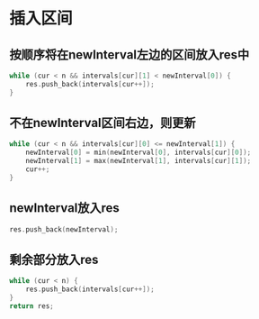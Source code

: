 # 插入区间

## 按顺序将在newInterval左边的区间放入res中

```cpp
while (cur < n && intervals[cur][1] < newInterval[0]) {
    res.push_back(intervals[cur++]);
}
```

## 不在newInterval区间右边，则更新

```cpp
while (cur < n && intervals[cur][0] <= newInterval[1]) {
    newInterval[0] = min(newInterval[0], intervals[cur][0]);
    newInterval[1] = max(newInterval[1], intervals[cur][1]);
    cur++;
}
```

## newInterval放入res

```cpp
res.push_back(newInterval);
```

## 剩余部分放入res

```cpp
while (cur < n) {
    res.push_back(intervals[cur++]);
}
return res;
```

